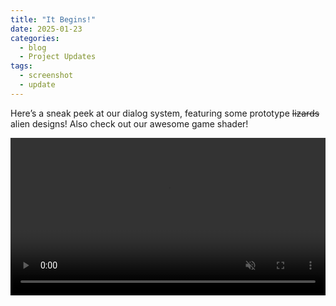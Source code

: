 ```yaml
---
title: "It Begins!"
date: 2025-01-23
categories:
  - blog
  - Project Updates
tags:
  - screenshot
  - update
---
```


Here’s a sneak peek at our dialog system, featuring some prototype ~~lizards~~ alien designs! Also check out our awesome game shader!

<div class="container">
  <div class="video">
    <video width="100%" preload="auto" muted loop>
      <source src="/assets/videos/2025-01-23.mp4" type="video/mp4">
    </video>
  </div>
</div>

